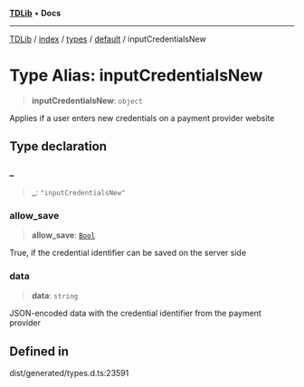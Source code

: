 [**TDLib**](../../../../../../README.md) • **Docs**

***

[TDLib](../../../../../../modules.md) / [index](../../../../../README.md) / [types](../../../README.md) / [default](../README.md) / inputCredentialsNew

# Type Alias: inputCredentialsNew

> **inputCredentialsNew**: `object`

Applies if a user enters new credentials on a payment provider website

## Type declaration

### \_

> **\_**: `"inputCredentialsNew"`

### allow\_save

> **allow\_save**: [`Bool`](Bool.md)

True, if the credential identifier can be saved on the server side

### data

> **data**: `string`

JSON-encoded data with the credential identifier from the payment provider

## Defined in

dist/generated/types.d.ts:23591
